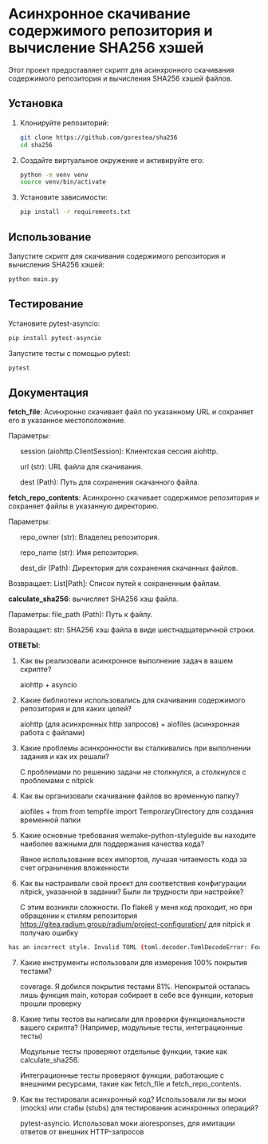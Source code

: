 # Асинхронное скачивание содержимого репозитория и вычисление SHA256 хэшей

Этот проект предоставляет скрипт для асинхронного скачивания содержимого репозитория и вычисления SHA256 хэшей файлов.

## Установка

1. Клонируйте репозиторий:
    ```bash
    git clone https://github.com/gorestea/sha256
    cd sha256
    ```

2. Создайте виртуальное окружение и активируйте его:
    ```bash
    python -m venv venv
    source venv/bin/activate
    ```

3. Установите зависимости:
    ```bash
    pip install -r requirements.txt
    ```

## Использование

Запустите скрипт для скачивания содержимого репозитория и вычисления SHA256 хэшей:
```bash
python main.py
```

## Тестирование
Установите pytest-asyncio:

```bash
pip install pytest-asyncio
```
Запустите тесты с помощью pytest:

```bash
pytest
```

## Документация
<b>fetch_file</b>: Асинхронно скачивает файл по указанному URL и сохраняет его в указанное местоположение.

Параметры:
<ul>
session (aiohttp.ClientSession): Клиентская сессия aiohttp.

url (str): URL файла для скачивания.

dest (Path): Путь для сохранения скачанного файла.

</ul>
<b>fetch_repo_contents</b>: Асинхронно скачивает содержимое репозитория и сохраняет файлы в указанную директорию.

Параметры:

<ul>
repo_owner (str): Владелец репозитория.

repo_name (str): Имя репозитория.

dest_dir (Path): Директория для сохранения скачанных файлов.

</ul>
Возвращает: List[Path]: Список путей к сохраненным файлам.

<b>calculate_sha256</b>: вычисляет SHA256 хэш файла.

Параметры: file_path (Path): Путь к файлу.

Возвращает: str: SHA256 хэш файла в виде шестнадцатеричной строки.


<b>ОТВЕТЫ</b>:
1. Как вы реализовали асинхронное выполнение задач в вашем скрипте?
   
   aiohttp + asyncio


2. Какие библиотеки использовались для скачивания содержимого репозитория и для каких целей?

   aiohttp (для асинхронных http запросов) + aiofiles (асинхронная работа с файлами)


3. Какие проблемы асинхронности вы сталкивались при выполнении задания и как их решали?

   С проблемами по решению задачи не столкнулся, а столкнулся с проблемами с nitpick

4. Как вы организовали скачивание файлов во временную папку?

   aiofiles + from from tempfile import TemporaryDirectory для создания временной папки

5. Какие основные требования wemake-python-styleguide вы находите наиболее важными для поддержания качества кода?

   Явное использование всех импортов, лучшая читаемость кода за счет ограничения вложенности

6. Как вы настраивали свой проект для соответствия конфигурации nitpick, указанной в задании? Были ли трудности при настройке?

   С этим возникли сложности. По flake8 у меня код проходит, но при обращении к стилям репозитория https://gitea.radium.group/radium/project-configuration/ для nitpick я получаю ошибку 
```bash
has an incorrect style. Invalid TOML (toml.decoder.TomlDecodeError: Found invalid character in key name: '!'. Try quoting the key name. (line 1 column 2 char 1))
```

7. Какие инструменты использовали для измерения 100% покрытия тестами?

   coverage. Я добился покрытия тестами 81%. Непокрытой осталась лишь функция main, которая собирает в себе все функции, которые прошли проверку

8. Какие типы тестов вы написали для проверки функциональности вашего скрипта? (Например, модульные тесты, интеграционные тесты)

   Модульные тесты проверяют отдельные функции, такие как calculate_sha256.
   
   Интеграционные тесты проверяют функции, работающие с внешними ресурсами, такие как fetch_file и fetch_repo_contents.

9. Как вы тестировали асинхронный код? Использовали ли вы моки (mocks) или стабы (stubs) для тестирования асинхронных операций?

   pytest-asyncio. Использовал моки aioresponses, для имитации ответов от внешних HTTP-запросов
